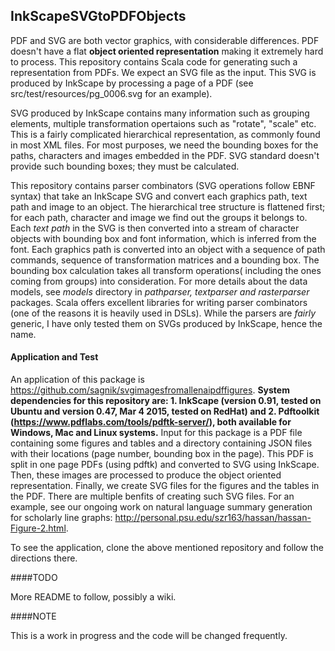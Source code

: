 ## InkScapeSVGtoPDFObjects

PDF and SVG are both vector graphics, with considerable differences. PDF doesn't have a flat **object oriented representation** making it extremely hard to process. This repository contains Scala code for generating such a representation from PDFs. We expect an SVG file as the input. This SVG is produced by InkScape by processing a page of a PDF (see src/test/resources/pg_0006.svg for an example). 

SVG produced by InkScape contains many information such as grouping elements, multiple transformation opertaions such as "rotate", "scale" etc. This is a fairly complicated hierarchical representation, as commonly found in most XML files. For most purposes, we need the bounding boxes for the paths, characters and images embedded in the PDF. SVG standard doesn't provide such bounding boxes; they must be calculated.

This repository contains parser combinators (SVG operations follow EBNF syntax) that take an InkScape SVG and convert each graphics path, text path and image to an object. The hierarchical tree structure is flattened first; for each path, character and image we find out the groups it belongs to. Each _text path_ in the SVG is then converted into a stream of character objects with bounding box and font information, which is inferred from the font. Each graphics path is converted into an object with a sequence of path commands, sequence of transformation matrices and a bounding box. The bounding box calculation takes all transform operations( including the ones coming from groups) into consideration. For more details about the data models, see _models_ directory in _pathparser, textparser and rasterparser_ packages. Scala offers excellent libraries for writing parser combinators (one of the reasons it is heavily used in DSLs). While the parsers are _fairly_ generic, I have only tested them on SVGs produced by InkScape, hence the name. 


#### Application and Test

An application of this package is https://github.com/sagnik/svgimagesfromallenaipdffigures. **System dependencies for this repository are: 1. InkScape (version 0.91, tested on Ubuntu and version 0.47, Mar 4 2015, tested on RedHat) and 2. Pdftoolkit (https://www.pdflabs.com/tools/pdftk-server/), both available for Windows, Mac and Linux systems.** Input for this package is a PDF file containing some figures and tables and a directory containing JSON files with their locations (page number, bounding box in the page). This PDF is split in one page PDFs (using pdftk) and converted to SVG using InkScape. Then, these images are processed  to produce the object oriented representation. Finally, we create SVG files for the figures and the tables in the PDF. There are multiple benfits of creating such SVG files. For an example, see our ongoing work on natural language summary generation for scholarly line graphs: http://personal.psu.edu/szr163/hassan/hassan-Figure-2.html.  

To see the application, clone the above mentioned repository and follow the directions there.

####TODO 

More README to follow, possibly a wiki.
                  
####NOTE

This is a work in progress and the code will be changed frequently.

    
